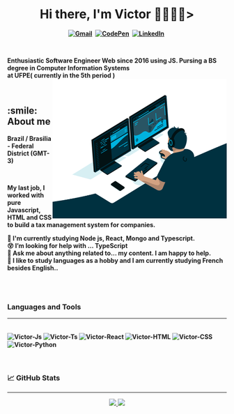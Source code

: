 <p>
  <h1 align="center"><b>Hi there, I'm Victor 👩🏻‍💻👋></h1>  
</p>

<p align="center">  
  <a href="mailto:victorneves15@gmail.com"><img src="https://img.shields.io/badge/Gmail-D14836?style=for-the-badge&logo=gmail&logoColor=white" alt="Gmail"/></a>&nbsp;
  <a href="https://codepen.io/victorneves15"><img src="https://img.shields.io/badge/Codepen-000000?style=for-the-badge&logo=codepen&logoColor=white" alt="CodePen" /></a>&nbsp;
  <a href="https://www.linkedin.com/in/victor-neves-27006763/"><img src="https://img.shields.io/badge/LinkedIn-0077B5?style=for-the-badge&logo=linkedin&logoColor=white" alt="LinkedIn"/></a>&nbsp;
</p>
</br>

<p>Enthusiastic Software Engineer Web since 2016 using JS. Pursing a BS degree in Computer Information Systems <br>at UFPE( currently in the 5th period )  
<img align="right" alt="GIF" src="https://github.com/vnevescode/vnevescode/blob/main/code.gif?raw=true" width="400" height="320" />
</p>
<br />


<h2 align="left">:smile: About me</h2>
<p align="left">
Brazil / Brasilia - Federal District (GMT-3)
</p>
<br />
<p>My last job, I worked with pure Javascript, HTML and CSS to build a tax management system for companies.</p>

:muscle: I'm currently studying Node js, React, Mongo and Typescript.<br />
:dizzy_face: I’m looking for help with ... TypeScript<br />
💬 Ask me about anything related to... my content. I am happy to help.<br />
:memo: I like to study languages as a hobby and I am currently studying French besides English.. <br />

<br />
<br />

<p>
<h3 align="left"> Languages and Tools</h3>
</p>


---
  
<div style="display: inline_block"><br>
  <img align="center" alt="Victor-Js" height="90" width="120" src="https://cdn.jsdelivr.net/gh/devicons/devicon/icons/javascript/javascript-original.svg">
  <img align="center" alt="Victor-Ts" height="90" width="120" src="https://cdn.jsdelivr.net/gh/devicons/devicon/icons/typescript/typescript-original.svg">
  <img align="center" alt="Victor-React" height="90" width="120" src="https://cdn.jsdelivr.net/gh/devicons/devicon/icons/react/react-original-wordmark.svg">
  <img align="center" alt="Victor-HTML" height="90" width="120" src="https://cdn.jsdelivr.net/gh/devicons/devicon/icons/html5/html5-original-wordmark.svg">
  <img align="center" alt="Victor-CSS" height="90" width="120" src="https://cdn.jsdelivr.net/gh/devicons/devicon/icons/css3/css3-original-wordmark.svg">
  <img align="center" alt="Victor-Python" height="90" width="120" src="https://cdn.jsdelivr.net/gh/devicons/devicon/icons/python/python-original.svg">  
</div>

<br />
<br />

<p>
<h3 align="left"> &#x1f4c8 GitHub Stats</h3>
</p>

---

<div align="center">
  <a href="https://github.com/vnevescode">
  <img height="180em" src="https://github-readme-stats.vercel.app/api?username=vnevescode&show_icons=true&theme=cobalt&include_all_commits=true&count_private=true"/>
  <img height="180em" src="https://github-readme-stats.vercel.app/api/top-langs/?username=vnevescode&layout=compact&langs_count=7&theme=cobalt"/>
</div>
  
